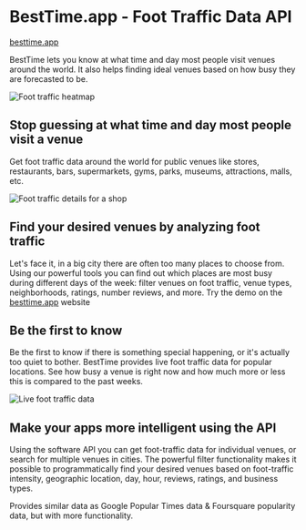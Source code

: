 # BestTime.app - Foot Traffic Data API
[besttime.app](https://besttime.app&utm_source=github&utm_medium=github&utm_campaign=github)

BestTime lets you know at what time and day most people visit venues around the world. 
It also helps finding ideal venues based on how busy they are forecasted to be.

![Foot traffic heatmap](https://besttime.app/images/landingpage/venue-search-venue-results2.webp)

## Stop guessing at what time and day most people visit a venue
Get foot traffic data around the world for public venues like stores, restaurants, bars, supermarkets, gyms, parks, museums, attractions, malls, etc.

![Foot traffic details for a shop](https://besttime.app/images/landingpage/forecast-tool-small3.webp)

## Find your desired venues by analyzing foot traffic
Let's face it, in a big city there are often too many places to choose from. Using our powerful tools you can find out which places are most busy during different days of the week: filter venues on foot traffic, venue types, neighborhoods, ratings, number reviews, and more.
Try the demo on the [besttime.app](https://besttime.app&utm_source=github&utm_medium=github&utm_campaign=github) website

## Be the first to know
Be the first to know if there is something special happening, or it's actually too quiet to bother.
BestTime provides live foot traffic data for popular locations. See how busy a venue is right now and how much more or less this is compared to the past weeks.

![Live foot traffic data](https://besttime.app/images/landingpage/live-london4.webp)


## Make your apps more intelligent using the API
Using the software API you can get foot-traffic data for individual venues, or search for multiple venues in cities.
The powerful filter functionality makes it possible to programmatically find your desired venues based on foot-traffic intensity, geographic location, day, hour, reviews, ratings, and business types.

Provides similar data as Google Popular Times data & Foursquare popularity data, but with more functionality.



